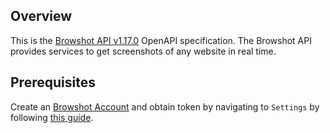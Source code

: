 ## Overview

This is the [Browshot API v1.17.0](https://browshot.com/api/documentation) OpenAPI specification. The Browshot API provides services to get screenshots of any website in real time.
## Prerequisites

 Create an [Browshot Account](https://browshot.com/login) and obtain token by navigating to `Settings` by following [this guide](https://browshot.com/api/documentation).
